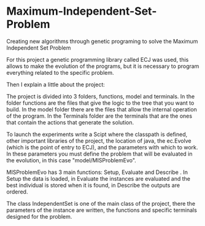 # Maximum-Independent-Set-Problem

Creating new algorithms through genetic programing to solve the Maximum Independent Set Problem

For this project a genetic programming library called ECJ was used, this allows to make the evolution of the programs, but it is necessary to program everything related to the specific problem.

Then I explain a little about the project:

The project is divided into 3 folders, functions, model and terminals. In the folder functions are the files that give the logic to the tree that you want to build. In the model folder there are the files that allow the internal operation of the program. In the Terminals folder are the terminals that are the ones that contain the actions that generate the solution.

To launch the experiments write a Scipt where the classpath is defined, other important libraries of the project, the location of java, the ec.Evolve (which is the point of entry to ECJ), and the parameters with which to work. In these parameters you must define the problem that will be evaluated in the evolution, in this case "model/MISProblemEvo".

MISProblemEvo has 3 main functions: Setup, Evaluate and Describe . In Setup the data is loaded, in Evaluate the instances are evaluated and the best individual is stored when it is found, in Describe the outputs are ordered.

The class IndependentSet is one of the main class of the project, there the parameters of the instance are written, the functions and specific terminals designed for the problem.

